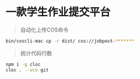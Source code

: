# 一款学生作业提交平台

> 自动化上传COS命令
```bash
bin/coscli-mac cp -r dist/ cos://jobpost-*******
```

> 统计代码行数
```bash
npm i -g cloc  
cloc . --vcs git
```

